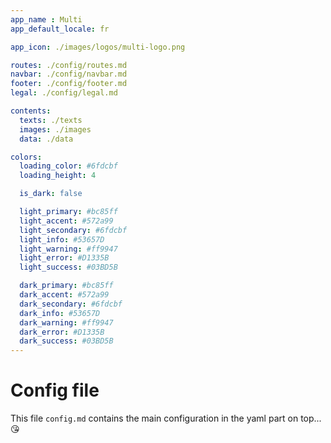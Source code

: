 ```yaml
---
app_name : Multi
app_default_locale: fr

app_icon: ./images/logos/multi-logo.png

routes: ./config/routes.md
navbar: ./config/navbar.md
footer: ./config/footer.md
legal: ./config/legal.md

contents: 
  texts: ./texts
  images: ./images
  data: ./data

colors:
  loading_color: #6fdcbf
  loading_height: 4

  is_dark: false

  light_primary: #bc85ff
  light_accent: #572a99
  light_secondary: #6fdcbf
  light_info: #53657D
  light_warning: #ff9947
  light_error: #D1335B
  light_success: #03BD5B

  dark_primary: #bc85ff
  dark_accent: #572a99
  dark_secondary: #6fdcbf
  dark_info: #53657D
  dark_warning: #ff9947
  dark_error: #D1335B
  dark_success: #03BD5B
---
```



# Config file

This file `config.md` contains the main configuration in the yaml part on top... :kissing_heart:
